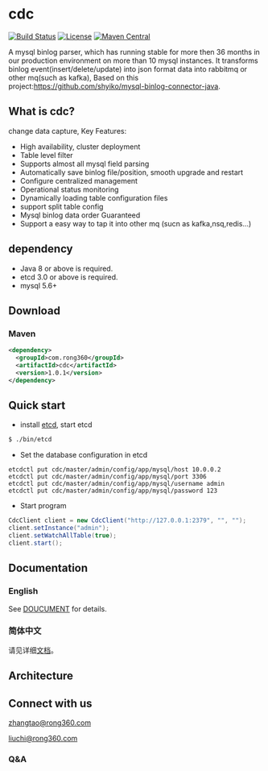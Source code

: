 # cdc
[![Build Status](https://img.shields.io/travis/rong360/cdc/master.svg?style=flat-square)](https://www.travis-ci.org/rong360/cdc)
[![License](https://img.shields.io/badge/Licence-Apache%202.0-orange.svg?style=flat-square)](http://www.apache.org/licenses/LICENSE-2.0.html)
[![Maven Central](https://img.shields.io/maven-central/v/com.rong360/cdc.svg?style=flat-square)](http://search.maven.org/#search%7Cga%7C1%7Cg%3A%22com.rong360%22%20AND%20a%3A%22cdc%22)

A mysql binlog parser, which has running stable for more then 36 months in our production environment on more than 10 mysql instances. It transforms binlog event(insert/delete/update) into json format data into rabbitmq or other mq(such as kafka), Based on this project:https://github.com/shyiko/mysql-binlog-connector-java.
## What is cdc?
change data capture, Key Features:
- High availability, cluster deployment
- Table level filter
- Supports almost all mysql field parsing
- Automatically save  binlog file/position, smooth upgrade and restart
- Configure centralized management
- Operational status monitoring
- Dynamically loading table configuration files
- support split table config
- Mysql binlog data order Guaranteed 
- Support a easy way to tap it into other mq (sucn as kafka,nsq,redis...)
## dependency

- Java 8 or above is required.
- etcd 3.0 or above is required.
- mysql 5.6+

## Download

### Maven
```xml
<dependency>
  <groupId>com.rong360</groupId>
  <artifactId>cdc</artifactId>
  <version>1.0.1</version>
</dependency>
```
## Quick start
* install [etcd](https://coreos.com/etcd/docs/latest/dl_build.html), start etcd
```bash
$ ./bin/etcd
```
* Set the database configuration in etcd
```config
etcdctl put cdc/master/admin/config/app/mysql/host 10.0.0.2
etcdctl put cdc/master/admin/config/app/mysql/port 3306
etcdctl put cdc/master/admin/config/app/mysql/username admin
etcdctl put cdc/master/admin/config/app/mysql/password 123
```
* Start program
```java
CdcClient client = new CdcClient("http://127.0.0.1:2379", "", "");
client.setInstance("admin");
client.setWatchAllTable(true);
client.start();
```
## Documentation
### English
See [DOUCUMENT](https://github.com/rong360/cdc/blob/master/doc/english.md) for details.
### 简体中文
请见详细[文档](https://github.com/rong360/cdc/blob/master/doc/中文.md)。
## Architecture
## Connect with us
<zhangtao@rong360.com>

<liuchi@rong360.com>
### Q&A
